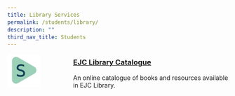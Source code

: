 ```yaml
---
title: Library Services
permalink: /students/library/
description: ""
third_nav_title: Students
---
```

<div>
<div style="float: left">
<img src="/images/Library-Spydus-150x150.png" 
    style="width:50%">
</div>
<div>
</div>
</div>

### [EJC Library Catalogue](https://schoolibrary.moe.edu.sg/eunoiajc)

An online catalogue of books and resources available in EJC Library.
